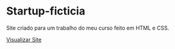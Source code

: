 # Startup-ficticia
Site criado para um trabalho do meu curso feito em HTML e CSS.

<a href="https://llazar0.github.io/Startup-ficticia/" target="_blank">Visualizar Site</a>

